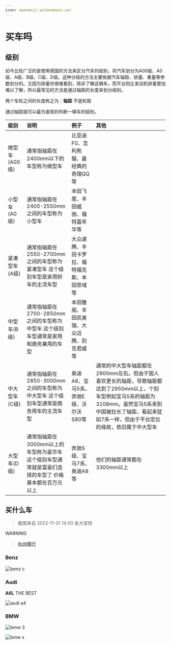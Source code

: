 ```yaml
---
icon: openmoji:autonomous-car
---
```


# 买车吗

## 级别

如今比较广泛的是使用德国的方法来区分汽车的级别，将汽车划分为A00级、A0级、A级、B级、C级、D级。这种分级的方法主要依据汽车轴距、排量、重量等参数划分的。又因为排量你很难看到，除非了解这辆车，而平台则比发动机排量更加难以了解，所以最常见的方法是通过轴距的长度来划分级别。

两个车轮之间的长度称之为：**轴距** 不是轮距

通过轴距就可以最为直观的判断一辆车的级别。

|级别|说明|例子|其他|
|:----|:----|:----|:----|
|微型车(A00级)|通常指轴距在2400mm以下的车型称为微型车|比亚迪F0、吉利熊猫、最经典的奇瑞QQ等||
|小型车(A0级)|通常指轴距在2400-2550mm之间的车型称为小型车|本田飞度、丰田威驰、福特嘉年华等||
|紧凑型车(A级)|通常指轴距在2550-2700mm之间的车型称为紧凑型车 这个级别车型是家用轿车的主流车型|大众速腾、丰田卡罗拉、福特福克斯、本田思域等||
|中型车(B级)|通常指轴距在2700-2850mm之间的车型称为中型车 这个级别车型通常是家用和商务兼用的车型|本田雅阁、丰田凯美瑞、大众迈腾、别克君威等||
|中大型车(C级)|通常指轴距在2850-3000mm之间的车型称为中大型车 这个级别车型通常是商务用车的主流车型|奥迪A6、宝马5系、奔驰E级、沃尔沃S80等|通常的中大型车轴距都在2900mm左右。但由于国人喜欢更长的轴距，导致轴距都达到了2950mm以上，个别车型例如宝马5系的轴距为3108mm。虽然宝马5系来到中国被拉长了轴距，看起来犹如7系一样，但由于平台定位的缘故，依旧属于中大型车|
|大型车(D级)|通常指轴距在3000mm以上的车型称为豪华车 这个级别车型通常就是富豪们选择的车型了 价格基本都在百万元以上|奔驰S级、宝马7系、奥迪A8等|他们的轴距通常都在3300mm以上|

## 买什么车

> 截图来自 2022-11-01 14:00 各大官网

WARNING
> [杭州限行](http://hz.bendibao.com/traffic/2014129/48928.shtm)

### Benz

![benz c](/car/benz_c.jpeg)

### Audi

**A6L** THE BEST

![audi a4](/car/audi_a4.png)

### BMW

![bmw 3](/car/bmw_3.jpeg)

![bmw x](/car/bmw_x.png)
